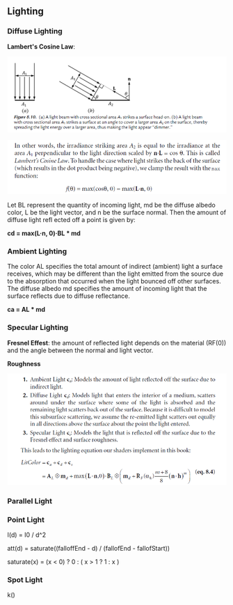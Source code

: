## Lighting

### Diffuse Lighting

**Lambert's Cosine Law**:

![iamge](../images/Lambert'sCosineLaw-1.png)

![iamge](../images/Lambert'sCosineLaw-2.png)

Let BL represent the quantity of incoming light, md be the diffuse albedo color, L be
the light vector, and n be the surface normal. Then the amount of diffuse light
refl ected off a point is given by:

**cd = max(L·n, 0)·BL * md**

### Ambient Lighting
The color AL specifies the total amount of indirect (ambient) light a surface
receives, which may be different than the light emitted from the source due to the
absorption that occurred when the light bounced off other surfaces. The diffuse
albedo md specifies the amount of incoming light that the surface reflects due to
diffuse reflectance.

**ca = AL * md**

### Specular Lighting

**Fresnel Effest**: the amount of reflected light depends
on the material (RF(0)) and the angle between the normal and light vector.

**Roughness**

![image](../images/LightModel.png)

### Parallel Light

### Point Light
I(d) = I0 / d^2

att(d) = saturate((falloffEnd - d) / (fallofEnd - fallofStart))

saturate(x) = (x < 0) ? 0 : ( x > 1 ? 1 : x ) 

### Spot Light

k()
